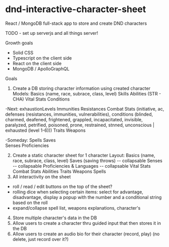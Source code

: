 # dnd-interactive-character-sheet
React / MongoDB full-stack app to store and create DND characters

TODO - set up serverjs and all things server! 

Growth goals
- Solid CSS
- Typescript on the client side
- React on the client side
- MongoDB / ApolloGraphQL


Goals
1. Create a DB storing character information using created character
Models: 
Basics (name, race, subrace, class, level)
Skills
Abilities (STR - CHA)
Vital Stats 
Conditions

-Next:
exhaustionLevels
Immunities
Resistances
Combat Stats (initiative, ac, defenses (resistances, immunities, vulnerabilities), conditions (blinded, charmed, deafened, frightened, grappled, incapacitated, invisible, paralyzed, petrified, poisoned, prone, restrained, stnned, unconscious | exhausted (level 1-6)))
Traits
Weapons

-Someday: 
Spells
Saves  
Senses 
Proficiencies


2. Create a static character sheet for 1 character
Layout: 
Basics (name, race, subrace, class, level)
Saves (saving throws)  -- collapsable
Senses -- collapsable
Proficiencies & Languages -- collapsable
Vital Stats
Combat Stats
Abilities
Traits
Weapons
Spells
3. All interactivity on the sheet 
  - roll / read / edit buttons on the top of the sheet? 
  - rolling dice when selecting certain items: select for advantage, disadvantage, display a popup with the number and a conditional string based on the roll
  - expand/collapse spell list, weapons explanations, character's 
4. Store multiple character's data in the DB
5. Allow users to create a character thru guided input that then stores it in the DB
6. Allow users to create an audio bio for their character (record, play) (no delete, just record over it?)